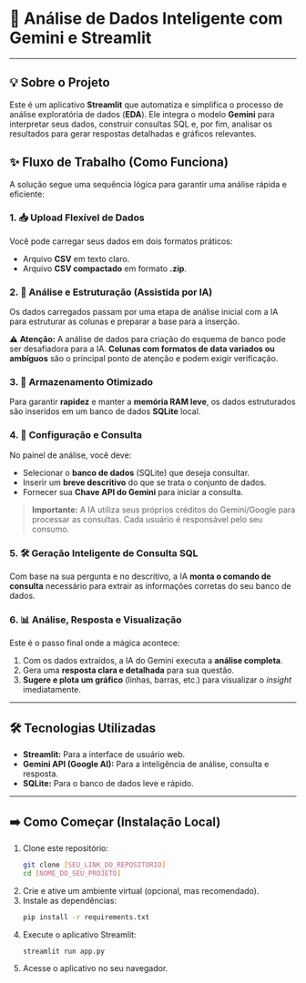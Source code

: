 # 🚀 Análise de Dados Inteligente com Gemini e Streamlit

-----

## 💡 Sobre o Projeto

Este é um aplicativo **Streamlit** que automatiza e simplifica o processo de análise exploratória de dados (**EDA**). Ele integra o modelo **Gemini** para interpretar seus dados, construir consultas SQL e, por fim, analisar os resultados para gerar respostas detalhadas e gráficos relevantes.

## ✨ Fluxo de Trabalho (Como Funciona)

A solução segue uma sequência lógica para garantir uma análise rápida e eficiente:

### 1\. 📥 Upload Flexível de Dados

Você pode carregar seus dados em dois formatos práticos:

  * Arquivo **CSV** em texto claro.
  * Arquivo **CSV compactado** em formato **.zip**.

### 2\. 🧠 Análise e Estruturação (Assistida por IA)

Os dados carregados passam por uma etapa de análise inicial com a IA para estruturar as colunas e preparar a base para a inserção.

⚠️ **Atenção:** A análise de dados para criação do esquema de banco pode ser desafiadora para a IA. **Colunas com formatos de data variados ou ambíguos** são o principal ponto de atenção e podem exigir verificação.

### 3\. 💾 Armazenamento Otimizado

Para garantir **rapidez** e manter a **memória RAM leve**, os dados estruturados são inseridos em um banco de dados **SQLite** local.

### 4\. 🔑 Configuração e Consulta

No painel de análise, você deve:

  * Selecionar o **banco de dados** (SQLite) que deseja consultar.
  * Inserir um **breve descritivo** do que se trata o conjunto de dados.
  * Fornecer sua **Chave API do Gemini** para iniciar a consulta.

> **Importante:** A IA utiliza seus próprios créditos do Gemini/Google para processar as consultas. Cada usuário é responsável pelo seu consumo.

### 5\. 🛠️ Geração Inteligente de Consulta SQL

Com base na sua pergunta e no descritivo, a IA **monta o comando de consulta** necessário para extrair as informações corretas do seu banco de dados.

### 6\. 📊 Análise, Resposta e Visualização

Este é o passo final onde a mágica acontece:

1.  Com os dados extraídos, a IA do Gemini executa a **análise completa**.
2.  Gera uma **resposta clara e detalhada** para sua questão.
3.  **Sugere e plota um gráfico** (linhas, barras, etc.) para visualizar o *insight* imediatamente.

-----

## 🛠️ Tecnologias Utilizadas

  * **Streamlit:** Para a interface de usuário web.
  * **Gemini API (Google AI):** Para a inteligência de análise, consulta e resposta.
  * **SQLite:** Para o banco de dados leve e rápido.

-----

## ➡️ Como Começar (Instalação Local)

1.  Clone este repositório:
    ```bash
    git clone [SEU_LINK_DO_REPOSITORIO]
    cd [NOME_DO_SEU_PROJETO]
    ```
2.  Crie e ative um ambiente virtual (opcional, mas recomendado).
3.  Instale as dependências:
    ```bash
    pip install -r requirements.txt
    ```
4.  Execute o aplicativo Streamlit:
    ```bash
    streamlit run app.py
    ```
5.  Acesse o aplicativo no seu navegador.
